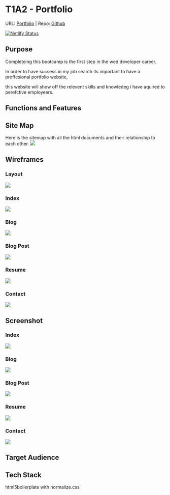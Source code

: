 # T1A2 - Portfolio
URL: [Portfolio](https://optimistic-varahamihira-178b69.netlify.app) | Repo: [Github](https://github.com/PayneLessDev/portfolio)

[![Netlify Status](https://api.netlify.com/api/v1/badges/72d99ff2-d9fb-4c4f-8555-b8b374aa6b51/deploy-status)](https://app.netlify.com/sites/optimistic-varahamihira-178b69/deploys)

## Purpose

Completeing this bootcamp is the first step in the wed developer career.

In order to have sucsess in my job search its important to have a proffesional portfolio website,

this website will show off the relevent skills and knowledeg i have aquired to perefctive employeers.

## Functions and Features


## Site Map
Here is the sitemap with all the html documents and their relationship to each other.
![](docs/img/Sitemap.png)

## Wireframes
### Layout
![](docs/img/layout.png)
### Index
![](docs/img/index.png)
### Blog
![](docs/img/blog.png)
### Blog Post
![](docs/img/post.png)
### Resume
![](docs/img/resume.png)
### Contact
![](docs/img/contact.png)

## Screenshot
### Index
![](docs/img/indexss.png)
### Blog
![](docs/img/blogss.png)
### Blog Post
![](docs/img/postss.png)
### Resume
![](docs/img/resumess.png)
### Contact
![](docs/img/contactss.png)

## Target Audience

## Tech Stack
html5boilerplate with normalize.css

